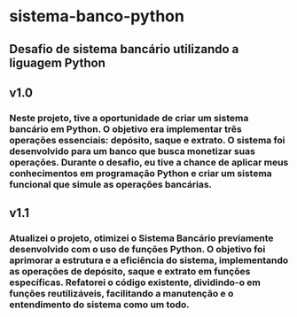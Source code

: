 # sistema-banco-python

## Desafio de sistema bancário utilizando a liguagem Python

## v1.0
### Neste projeto, tive a oportunidade de criar um sistema bancário em Python. O objetivo era implementar três operações essenciais: depósito, saque e extrato. O sistema foi desenvolvido para um banco que busca monetizar suas operações. Durante o desafio, eu tive a chance de aplicar meus conhecimentos em programação Python e criar um sistema funcional que simule as operações bancárias.

## v1.1
### Atualizei o projeto, otimizei o Sistema Bancário previamente desenvolvido com o uso de funções Python. O objetivo foi aprimorar a estrutura e a eficiência do sistema, implementando as operações de depósito, saque e extrato em funções específicas. Refatorei o código existente, dividindo-o em funções reutilizáveis, facilitando a manutenção e o entendimento do sistema como um todo.
